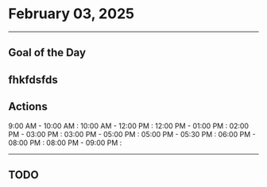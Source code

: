 # February 03, 2025

---

## Goal of the Day

fhkfdsfds
---

## Actions

9:00  AM - 10:00 AM :
10:00 AM - 12:00 PM :
12:00 PM - 01:00 PM :
02:00 PM - 03:00 PM :
03:00 PM - 05:00 PM :
05:00 PM - 05:30 PM :
06:00 PM - 08:00 PM :
08:00 PM - 09:00 PM :

---

## TODO
